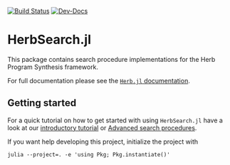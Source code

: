 [![Build Status](https://github.com/Herb-AI/HerbSearch.jl/actions/workflows/CI.yml/badge.svg?branch=master)](https://github.com/Herb-AI/HerbSearch.jl/actions/workflows/CI.yml?query=branch%3Amaster)
[![Dev-Docs](https://img.shields.io/badge/docs-latest-blue.svg)](https://Herb-AI.github.io/Herb.jl/dev)

# HerbSearch.jl

This package contains search procedure implementations for the Herb Program Synthesis framework. 

For full documentation please see the [`Herb.jl` documentation](https://herb-ai.github.io/Herb.jl/dev/).

## Getting started
For a quick tutorial on how to get started with using `HerbSearch.jl` have a look at our [introductory tutorial](https://herb-ai.github.io/Herb.jl/dev/get_started/) or [Advanced search procedures](https://herb-ai.github.io/Herb.jl/dev/tutorials/advanced_search/).

If you want help developing this project, initialize the project with 
```shell
julia --project=. -e 'using Pkg; Pkg.instantiate()'
```
